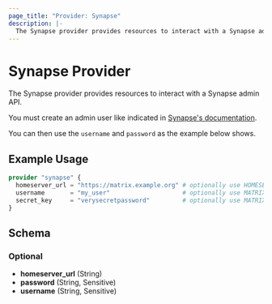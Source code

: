```yaml
---
page_title: "Provider: Synapse"
description: |-
  The Synapse provider provides resources to interact with a Synapse admin API.
---
```


# Synapse Provider

The Synapse provider provides resources to interact with a Synapse admin API.

You must create an admin user like indicated in [Synapse's
documentation](https://matrix-org.github.io/synapse/latest/usage/administration/admin_api/index.html).

You can then use the `username` and `password` as the example below shows.

## Example Usage

```terraform
provider "synapse" {
  homeserver_url = "https://matrix.example.org" # optionally use HOMESERVER_URL env var
  username       = "my_user"                    # optionally use MATRIX_USERNAME env var
  secret_key     = "verysecretpassword"         # optionally use MATRIX_PASSWORD env var
}
```

<!-- schema generated by tfplugindocs -->
## Schema

### Optional

- **homeserver_url** (String)
- **password** (String, Sensitive)
- **username** (String, Sensitive)
